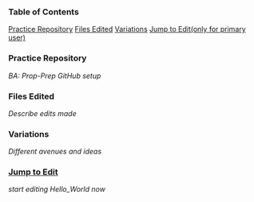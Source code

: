 ### Table of Contents
[Practice Repository](https://github.com/daspin15/Hello_World/blob/master/README.md) 
[Files Edited](https://github.com/daspin15/Hello_World/blob/master/README.md) 
[Variations](https://github.com/daspin15/Hello_World/blob/master/README.md) 
[Jump to Edit(only for primary user)](https://github.com/daspin15/Hello_World/blob/master/README.md) 

### Practice Repository
*BA: Prop-Prep GitHub setup*

### Files Edited 
*Describe edits made*

### Variations
*Different avenues and ideas*

### [Jump to Edit](https://github.com/daspin15/Hello_World/edit/master/README.md)
*start editing Hello_World now*
